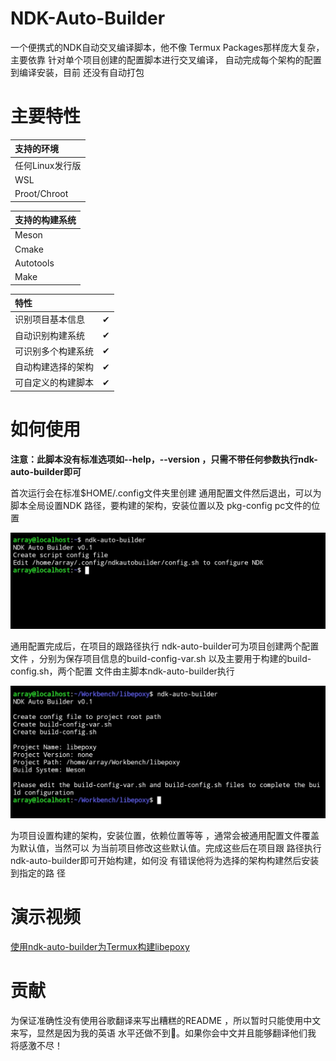 # NDK-Auto-Builder

一个便携式的NDK自动交叉编译脚本，他不像
Termux Packages那样庞大复杂，主要依靠
针对单个项目创建的配置脚本进行交叉编译，
自动完成每个架构的配置到编译安装，目前
还没有自动打包


# 主要特性

| 支持的环境      |
|:----------------|
| 任何Linux发行版 |
| WSL             |
| Proot/Chroot    |


| 支持的构建系统 |
|:---------------|
| Meson          |
| Cmake          |
| Autotools      |
| Make           |


| 特性               |   |
|:-------------------|:-:|
| 识别项目基本信息   | ✔ |
| 自动识别构建系统   | ✔ |
| 可识别多个构建系统 | ✔ |
| 自动构建选择的架构 | ✔ |
| 可自定义的构建脚本 | ✔ |


# 如何使用

**注意：此脚本没有标准选项如--help，--version
，只需不带任何参数执行ndk-auto-builder即可**

首次运行会在标准$HOME/.config文件夹里创建
通用配置文件然后退出，可以为脚本全局设置NDK
路径，要构建的架构，安装位置以及
pkg-config pc文件的位置

![alt ](screenshot/screenshot1.jpg)

通用配置完成后，在项目的跟路径执行
ndk-auto-builder可为项目创建两个配置文件
，分别为保存项目信息的build-config-var.sh
以及主要用于构建的build-config.sh，两个配置
文件由主脚本ndk-auto-builder执行

![alt ](screenshot/screenshot2.jpg)

为项目设置构建的架构，安装位置，依赖位置等等
，通常会被通用配置文件覆盖为默认值，当然可以
为当前项目修改这些默认值。完成这些后在项目跟
路径执行ndk-auto-builder即可开始构建，如何没
有错误他将为选择的架构构建然后安装到指定的路
径


# 演示视频

[使用ndk-auto-builder为Termux构建libepoxy]()


# 贡献

为保证准确性没有使用谷歌翻译来写出糟糕的README
，所以暂时只能使用中文来写，显然是因为我的英语
水平还做不到🤣。如果你会中文并且能够翻译他们我
将感激不尽！
